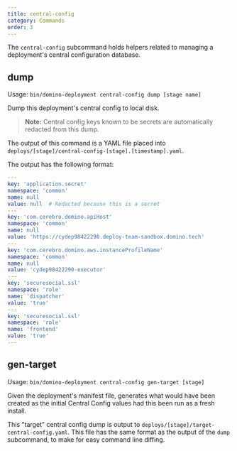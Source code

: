 ```yaml
---
title: central-config
category: Commands
order: 3
---
```


The `central-config` subcommand holds helpers related to managing a deployment's central configuration database.

## dump

Usage: `bin/domino-deployment central-config dump [stage name]`

Dump this deployment's central config to local disk.

> **Note:** Central config keys known to be secrets are automatically redacted from this dump.

The output of this command is a YAML file placed into `deploys/[stage]/central-config-[stage].[timestamp].yaml`.

The output has the following format:

```yaml
---
key: 'application.secret'
namespace: 'common'
name: null
value: null  # Redacted because this is a secret
---
key: 'com.cerebro.domino.apiHost'
namespace: 'common'
name: null
value: 'https://cydep98422290.deploy-team-sandbox.domino.tech'
---
key: 'com.cerebro.domino.aws.instanceProfileName'
namespace: 'common'
name: null
value: 'cydep98422290-executor'
---
key: 'securesocial.ssl'
namespace: 'role'
name: 'dispatcher'
value: 'true'
---
key: 'securesocial.ssl'
namespace: 'role'
name: 'frontend'
value: 'true'
---
```

## gen-target

Usage: `bin/domino-deployment central-config gen-target [stage]`

Given the deployment's manifest file, generates what would have been created as the initial Central Config values had
 this been run as a fresh install.

This "target" central config dump is output to `deploys/[stage]/target-central-config.yaml`.  This file has the same
format as the output of the `dump` subcommand, to make for easy command line diffing.


